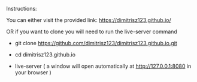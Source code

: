 Instructions:

You can either visit the provided link: https://dimitrisz123.github.io/

  OR if you want to clone you will need to run the live-server command
  
- git clone https://github.com/dimitrisz123/dimitrisz123.github.io.git

- cd dimitrisz123.github.io

- live-server ( a window will open automatically at http://127.0.0.1:8080 in your browser )
  
  
  
